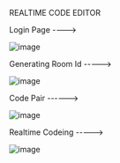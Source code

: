 REALTIME CODE EDITOR

Login Page ---->

![image](https://github.com/Tarezh/realtime-code-editor/assets/100041569/17583b59-59bd-4951-9e2b-0645e3cde8e6)

Generating Room Id ----->

![image](https://github.com/Tarezh/realtime-code-editor/assets/100041569/ed4d98dd-17d0-43bc-af58-0aa62d6b8df8)

Code Pair ------>

![image](https://github.com/Tarezh/realtime-code-editor/assets/100041569/d1724c89-cb1f-420a-b44a-ab9810a9417b)

Realtime Codeing ----->

![image](https://github.com/Tarezh/realtime-code-editor/assets/100041569/9dc70d59-56a7-46f5-af34-73379032b49c)


